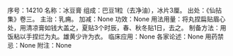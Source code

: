 序号：14210
名称：冰豆膏
组成：巴豆1粒（去净油），冰片3厘。
出处：《仙拈集》卷三。
主治：乳痈。
加减：None
功效：None
用法用量：将丸捏扁贴眉心处，用清凉膏如钱大盖之，夏贴3个时辰，春、秋冬贴1日，去之。
制备方法：用饭粘以手捏烂为丸。雄黄少许为衣。
临床应用：None
各家论述：None
用药禁忌：None
附注：None
